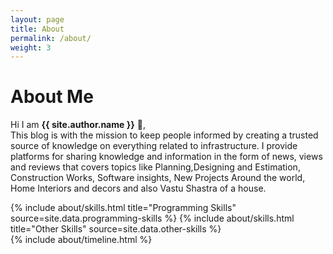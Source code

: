 ```yaml
---
layout: page
title: About
permalink: /about/
weight: 3
---
```


# **About Me**

Hi I am **{{ site.author.name }}** :wave:,<br>
This blog is with the mission to keep people informed by creating a trusted source of knowledge on everything related to infrastructure.
I provide platforms for sharing knowledge and information in the form of news, views and reviews that covers topics like Planning,Designing and Estimation, Construction Works, Software insights, New Projects Around the world, Home Interiors and decors and also Vastu Shastra of a house.
<div class="row">
{% include about/skills.html title="Programming Skills" source=site.data.programming-skills %}
{% include about/skills.html title="Other Skills" source=site.data.other-skills %}
</div>

<div class="row">
{% include about/timeline.html %}
</div>
